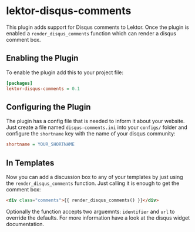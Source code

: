 # lektor-disqus-comments

This plugin adds support for Disqus comments to Lektor.  Once the plugin is
enabled a `render_disqus_comments` function which can render a disqus comment
box.

## Enabling the Plugin

To enable the plugin add this to your project file:

```ini
[packages]
lektor-disqus-comments = 0.1
```

## Configuring the Plugin

The plugin has a config file that is needed to inform it about your
website.  Just create a file named `disqus-comments.ini` into your
`configs/` folder and configure the `shortname` key with the name of
your disqus community:

```ini
shortname = YOUR_SHORTNAME
```

## In Templates

Now you can add a discussion box to any of your templates by just using
the `render_disqus_comments` function.  Just calling it is enough to
get the comment box:

```html
<div class="comments">{{ render_disqus_comments() }}</div>
```

Optionally the function accepts two arguemnts: `identifier` and
`url` to override the defaults.  For more information have a look at
the disqus widget documentation.

